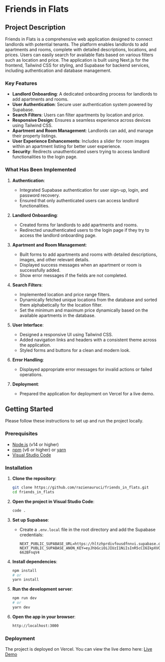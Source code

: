 # Friends in Flats

## Project Description

Friends in Flats is a comprehensive web application designed to connect landlords with potential tenants. The platform enables landlords to add apartments and rooms, complete with detailed descriptions, locations, and prices. Users can easily search for available flats based on various filters such as location and price. The application is built using Next.js for the frontend, Tailwind CSS for styling, and Supabase for backend services, including authentication and database management.

### Key Features

- **Landlord Onboarding**: A dedicated onboarding process for landlords to add apartments and rooms.
- **User Authentication**: Secure user authentication system powered by Supabase.
- **Search Filters**: Users can filter apartments by location and price.
- **Responsive Design**: Ensures a seamless experience across devices using Tailwind CSS.
- **Apartment and Room Management**: Landlords can add, and manage their property listings.
- **User Experience Enhancements**: Includes a slider for room images within an apartment listing for better user experience.
- **Security**: Redirects unauthenticated users trying to access landlord functionalities to the login page.

### What Has Been Implemented

1. **Authentication**:
    - Integrated Supabase authentication for user sign-up, login, and password recovery.
    - Ensured that only authenticated users can access landlord functionalities.

2. **Landlord Onboarding**:
    - Created forms for landlords to add apartments and rooms.
    - Redirected unauthenticated users to the login page if they try to access the landlord onboarding page.

3. **Apartment and Room Management**:
    - Built forms to add apartments and rooms with detailed descriptions, images, and other relevant details.
    - Displayed success messages when an apartment or room is successfully added.
    - Show error messages if the fields are not completed.

4. **Search Filters**:
    - Implemented location and price range filters.
    - Dynamically fetched unique locations from the database and sorted them alphabetically for the location filter.
    - Set the minimum and maximum price dynamically based on the available apartments in the database.

5. **User Interface**:
    - Designed a responsive UI using Tailwind CSS.
    - Added navigation links and headers with a consistent theme across the application.
    - Styled forms and buttons for a clean and modern look.

6. **Error Handling**:
    - Displayed appropriate error messages for invalid actions or failed operations.

7. **Deployment**:
    - Prepared the application for deployment on Vercel for a live demo.

## Getting Started

Please follow these instructions to set up and run the project locally.

### Prerequisites

- [Node.js](https://nodejs.org/en/download/) (v14 or higher)
- [npm](https://www.npmjs.com/get-npm) (v6 or higher) or [yarn](https://classic.yarnpkg.com/en/docs/install/)
- [Visual Studio Code](https://code.visualstudio.com/)

### Installation

1. **Clone the repository**:
    ```bash
    git clone https://github.com/razienauruci/friends_in_flats.git
    cd friends_in_flats
    ```

2. **Open the project in Visual Studio Code**:
    ```bash
    code .
    ```

3. **Set up Supabase**:
    - Create a `.env.local` file in the root directory and add the Supabase credentials:
        ```env
        NEXT_PUBLIC_SUPABASE_URL=https://hltzhprdivfousdfnnvi.supabase.co
        NEXT_PUBLIC_SUPABASE_ANON_KEY=eyJhbGciOiJIUzI1NiIsInR5cCI6IkpXVCJ9.eyJpc3MiOiJzdXBhYmFzZSIsInJlZiI6ImhsdHpocHJkaXZmb3VzZGZubnZpIiwicm9sZSI6ImFub24iLCJpYXQiOjE3MjE0MDg2MTgsImV4cCI6MjAzNjk4NDYxOH0.kUlC_LaE6WcrjrMu0F5ZtAUVtsCujhlP1-662BFnqV4
        ```
4. **Install dependencies**:
    ```bash
    npm install
    # or
    yarn install
    ```

5. **Run the development server**:
    ```bash
    npm run dev
    # or
    yarn dev
    ```

6. **Open the app in your browser**:
    ```bash
    http://localhost:3000
    ```

### Deployment

The project is deployed on Vercel. You can view the live demo here:
[Live Demo](https://friendsinflats-h16egzjsm-razienaurucis-projects.vercel.app/)

